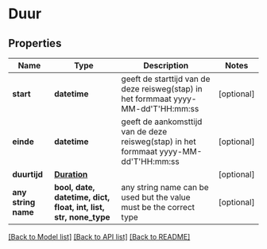 # Duur


## Properties
Name | Type | Description | Notes
------------ | ------------- | ------------- | -------------
**start** | **datetime** | geeft de starttijd van de deze reisweg(stap) in het formmaat yyyy-MM-dd&#39;T&#39;HH:mm:ss | [optional] 
**einde** | **datetime** | geeft de aankomsttijd van de deze reisweg(stap) in het formmaat yyyy-MM-dd&#39;T&#39;HH:mm:ss | [optional] 
**duurtijd** | [**Duration**](Duration.md) |  | [optional] 
**any string name** | **bool, date, datetime, dict, float, int, list, str, none_type** | any string name can be used but the value must be the correct type | [optional]

[[Back to Model list]](../README.md#documentation-for-models) [[Back to API list]](../README.md#documentation-for-api-endpoints) [[Back to README]](../README.md)


